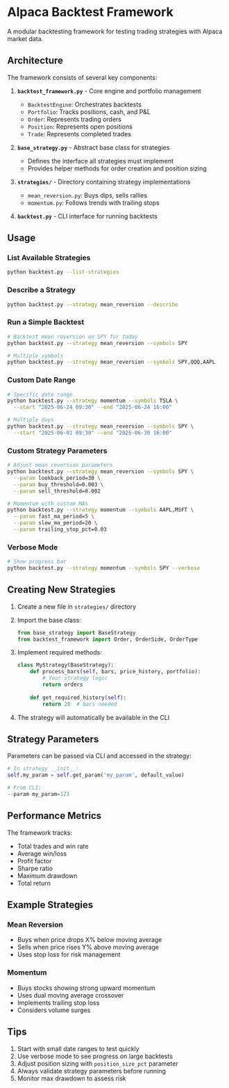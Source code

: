 # Alpaca Backtest Framework

A modular backtesting framework for testing trading strategies with Alpaca market data.

## Architecture

The framework consists of several key components:

1. **`backtest_framework.py`** - Core engine and portfolio management
   - `BacktestEngine`: Orchestrates backtests
   - `Portfolio`: Tracks positions, cash, and P&L
   - `Order`: Represents trading orders
   - `Position`: Represents open positions
   - `Trade`: Represents completed trades

2. **`base_strategy.py`** - Abstract base class for strategies
   - Defines the interface all strategies must implement
   - Provides helper methods for order creation and position sizing

3. **`strategies/`** - Directory containing strategy implementations
   - `mean_reversion.py`: Buys dips, sells rallies
   - `momentum.py`: Follows trends with trailing stops

4. **`backtest.py`** - CLI interface for running backtests

## Usage

### List Available Strategies
```bash
python backtest.py --list-strategies
```

### Describe a Strategy
```bash
python backtest.py --strategy mean_reversion --describe
```

### Run a Simple Backtest
```bash
# Backtest mean reversion on SPY for today
python backtest.py --strategy mean_reversion --symbols SPY

# Multiple symbols
python backtest.py --strategy mean_reversion --symbols SPY,QQQ,AAPL
```

### Custom Date Range
```bash
# Specific date range
python backtest.py --strategy momentum --symbols TSLA \
  --start "2025-06-24 09:30" --end "2025-06-24 16:00"

# Multiple days
python backtest.py --strategy mean_reversion --symbols SPY \
  --start "2025-06-01 09:30" --end "2025-06-30 16:00"
```

### Custom Strategy Parameters
```bash
# Adjust mean reversion parameters
python backtest.py --strategy mean_reversion --symbols SPY \
  --param lookback_period=30 \
  --param buy_threshold=0.003 \
  --param sell_threshold=0.002

# Momentum with custom MAs
python backtest.py --strategy momentum --symbols AAPL,MSFT \
  --param fast_ma_period=5 \
  --param slow_ma_period=20 \
  --param trailing_stop_pct=0.03
```

### Verbose Mode
```bash
# Show progress bar
python backtest.py --strategy momentum --symbols SPY --verbose
```

## Creating New Strategies

1. Create a new file in `strategies/` directory
2. Import the base class:
   ```python
   from base_strategy import BaseStrategy
   from backtest_framework import Order, OrderSide, OrderType
   ```

3. Implement required methods:
   ```python
   class MyStrategy(BaseStrategy):
       def process_bars(self, bars, price_history, portfolio):
           # Your strategy logic
           return orders
       
       def get_required_history(self):
           return 20  # bars needed
   ```

4. The strategy will automatically be available in the CLI

## Strategy Parameters

Parameters can be passed via CLI and accessed in the strategy:

```python
# In strategy __init__:
self.my_param = self.get_param('my_param', default_value)

# From CLI:
--param my_param=123
```

## Performance Metrics

The framework tracks:
- Total trades and win rate
- Average win/loss
- Profit factor
- Sharpe ratio
- Maximum drawdown
- Total return

## Example Strategies

### Mean Reversion
- Buys when price drops X% below moving average
- Sells when price rises Y% above moving average
- Uses stop loss for risk management

### Momentum
- Buys stocks showing strong upward momentum
- Uses dual moving average crossover
- Implements trailing stop loss
- Considers volume surges

## Tips

1. Start with small date ranges to test quickly
2. Use verbose mode to see progress on large backtests
3. Adjust position sizing with `position_size_pct` parameter
4. Always validate strategy parameters before running
5. Monitor max drawdown to assess risk